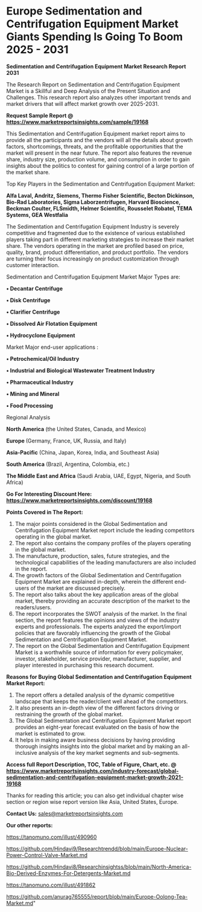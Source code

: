# Europe Sedimentation and Centrifugation Equipment Market Giants Spending Is Going To Boom 2025 - 2031

<strong>Sedimentation and Centrifugation Equipment Market Research Report 2031</strong>

The Research Report on Sedimentation and Centrifugation Equipment Market is a Skillful and Deep Analysis of the Present Situation and Challenges. This research report also analyzes other important trends and market drivers that will affect market growth over 2025-2031.

<strong>Request Sample Report @ <a href=https://www.marketreportsinsights.com/sample/19168>https://www.marketreportsinsights.com/sample/19168</a></strong>

This Sedimentation and Centrifugation Equipment market report aims to provide all the participants and the vendors will all the details about growth factors, shortcomings, threats, and the profitable opportunities that the market will present in the near future. The report also features the revenue share, industry size, production volume, and consumption in order to gain insights about the politics to contest for gaining control of a large portion of the market share.

Top Key Players in the Sedimentation and Centrifugation Equipment Market:

<strong>Alfa Laval, Andritz, Siemens, Thermo Fisher Scientific, Becton Dickinson, Bio-Rad Laboratories, Sigma Laborzentrifugen, Harvard Bioscience, Beckman Coulter, FLSmidth, Helmer Scientific, Rousselet Robatel, TEMA Systems, GEA Westfalia</strong>

The Sedimentation and Centrifugation Equipment Industry is severely competitive and fragmented due to the existence of various established players taking part in different marketing strategies to increase their market share. The vendors operating in the market are profiled based on price, quality, brand, product differentiation, and product portfolio. The vendors are turning their focus increasingly on product customization through customer interaction.

Sedimentation and Centrifugation Equipment Market Major Types are:

<strong>• Decantar Centrifuge

• Disk Centrifuge

• Clarifier Centrifuge

• Dissolved Air Flotation Equipment

• Hydrocyclone Equipment</strong>

Market Major end-user applications :

<strong>• Petrochemical/Oil Industry

• Industrial and Biological Wastewater Treatment Industry

• Pharmaceutical Industry

• Mining and Mineral

• Food Processing</strong>

Regional Analysis

</u><strong><b>North America</b></strong> (the United States, Canada, and Mexico)

<strong><b>Europe </b></strong>(Germany, France, UK, Russia, and Italy)

<strong><b>Asia-Pacific</b></strong> (China, Japan, Korea, India, and Southeast Asia)

<strong><b>South America</b></strong> (Brazil, Argentina, Colombia, etc.)

<strong><b>The Middle East and Africa</b></strong> (Saudi Arabia, UAE, Egypt, Nigeria, and South Africa)

<strong>Go For Interesting Discount Here: <a href=https://www.marketreportsinsights.com/discount/19168>https://www.marketreportsinsights.com/discount/19168</a></strong>

<strong>Points Covered in The Report:</strong>
<ol>
  <li>The major points considered in the Global Sedimentation and Centrifugation Equipment Market report include the leading competitors operating in the global market.</li>
  <li>The report also contains the company profiles of the players operating in the global market.</li>
  <li>The manufacture, production, sales, future strategies, and the technological capabilities of the leading manufacturers are also included in the report.</li>
  <li>The growth factors of the Global Sedimentation and Centrifugation Equipment Market are explained in-depth, wherein the different end-users of the market are discussed precisely.</li>
  <li>The report also talks about the key application areas of the global market, thereby providing an accurate description of the market to the readers/users.</li>
  <li>The report incorporates the SWOT analysis of the market. In the final section, the report features the opinions and views of the industry experts and professionals. The experts analyzed the export/import policies that are favorably influencing the growth of the Global Sedimentation and Centrifugation Equipment Market.</li>
  <li>The report on the Global Sedimentation and Centrifugation Equipment Market is a worthwhile source of information for every policymaker, investor, stakeholder, service provider, manufacturer, supplier, and player interested in purchasing this research document.</li>
</ol>
<strong>Reasons for Buying Global Sedimentation and Centrifugation Equipment Market Report:</strong>

<ol>
  <li>The report offers a detailed analysis of the dynamic competitive landscape that keeps the reader/client well ahead of the competitors.</li>
  <li>It also presents an in-depth view of the different factors driving or restraining the growth of the global market.</li>
  <li>The Global Sedimentation and Centrifugation Equipment Market report provides an eight-year forecast evaluated on the basis of how the market is estimated to grow.</li>
  <li>It helps in making aware business decisions by having providing thorough insights insights into the global market and by making an all-inclusive analysis of the key market segments and sub-segments.</li>
</ol>
<strong>Access full Report Description, TOC, Table of Figure, Chart, etc. @ <a href=https://www.marketreportsinsights.com/industry-forecast/global-sedimentation-and-centrifugation-equipment-market-growth-2021-19168>https://www.marketreportsinsights.com/industry-forecast/global-sedimentation-and-centrifugation-equipment-market-growth-2021-19168</a></strong>


Thanks for reading this article; you can also get individual chapter wise section or region wise report version like Asia, United States, Europe.

<strong>Contact Us:</strong>
sales@marketreportsinsights.com

<strong>Our other reports:</strong>

<a href=https://tanomuno.com/illust/490960>https://tanomuno.com/illust/490960</a>

<a href=https://github.com/Hindavi9/Researchtrendd/blob/main/Europe-Nuclear-Power-Control-Valve-Market.md>https://github.com/Hindavi9/Researchtrendd/blob/main/Europe-Nuclear-Power-Control-Valve-Market.md</a>

<a href=https://github.com/Hindavi8/Researchinsightss/blob/main/North-America-Bio-Derived-Enzymes-For-Detergents-Market.md>https://github.com/Hindavi8/Researchinsightss/blob/main/North-America-Bio-Derived-Enzymes-For-Detergents-Market.md</a>

<a href=https://tanomuno.com/illust/491862>https://tanomuno.com/illust/491862</a>

<a href=https://github.com/anurag765555/report/blob/main/Europe-Oolong-Tea-Market.md>https://github.com/anurag765555/report/blob/main/Europe-Oolong-Tea-Market.md</a>"

